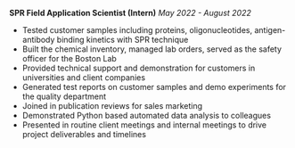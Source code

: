 **SPR Field Application Scientist (Intern)**
*May 2022 - August 2022*

- Tested customer samples including proteins, oligonucleotides, antigen-antibody binding kinetics with SPR technique
- Built the chemical inventory, managed lab orders, served as the safety officer for the Boston Lab
- Provided technical support and demonstration for customers in universities and client companies
- Generated test reports on customer samples and demo experiments for the quality department
- Joined in publication reviews for sales marketing
- Demonstrated Python based automated data analysis to colleagues
- Presented in routine client meetings and internal meetings to drive project deliverables and timelines
